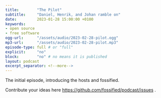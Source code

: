 ```yaml
---
title:        "The Pilot"
subtitle:     "Daniel, Henrik, and Johan ramble on"
date:         2023-01-28 15:00:00 +0100
keywords:
- open source
- free software
ogg-url:      "/assets/audio/2023-02-28-pilot.ogg"
mp3-url:      "/assets/audio/2023-02-28-pilot.mp3"
episode-type: full # or "full"
explicit:     "no"
block:        "no" # no means it is published
layout: podcast
excerpt_separator: <!--more-->
---
```

The initial episode, introducing the hosts and fossified.
<!--more-->

Contribute your ideas here https://github.com/fossified/podcast/issues .
